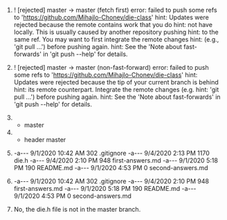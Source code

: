 1.  ! [rejected]        master -> master (fetch first)
error: failed to push some refs to 'https://github.com/Mihajlo-Chonev/die-class'
hint: Updates were rejected because the remote contains work that you do
hint: not have locally. This is usually caused by another repository pushing
hint: to the same ref. You may want to first integrate the remote changes
hint: (e.g., 'git pull ...') before pushing again.
hint: See the 'Note about fast-forwards' in 'git push --help' for details.

2.  ! [rejected]        master -> master (non-fast-forward)
error: failed to push some refs to 'https://github.com/Mihajlo-Chonev/die-class'
hint: Updates were rejected because the tip of your current branch is behind
hint: its remote counterpart. Integrate the remote changes (e.g.
hint: 'git pull ...') before pushing again.
hint: See the 'Note about fast-forwards' in 'git push --help' for details.

3. * master

4.   * header
       master

5. -a---          9/1/2020  10:42 AM        302 .gitignore
-a---          9/4/2020   2:13 PM       1170 die.h
-a---          9/4/2020   2:10 PM        948 first-answers.md
-a---          9/1/2020   5:18 PM        190 README.md
-a---          9/1/2020   4:53 PM          0 second-answers.md

6. -a---          9/1/2020  10:42 AM        302 .gitignore
-a---          9/4/2020   2:10 PM        948 first-answers.md
-a---          9/1/2020   5:18 PM        190 README.md
-a---          9/1/2020   4:53 PM          0 second-answers.md

7. No, the die.h file is not in the master branch.